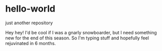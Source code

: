 # hello-world
just another repository

Hey hey!
I'd be cool if I was a gnarly snowboarder, but I need something new for the end of this season. So I'm typing stuff and hopefully feel rejuvinated in 6 months.
